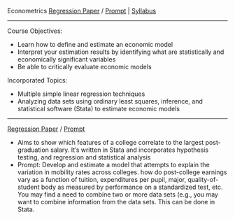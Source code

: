 Econometrics
[Regression Paper](https://github.com/eng-jonathan/QC_ECON_382_Econometrics/blob/master/regression%20paper/regression_paper.pdf) / [Prompt](https://github.com/eng-jonathan/QC_ECON_382_Econometrics/blob/master/regression%20paper/regression_paper_prompt.pdf) |
[Syllabus](https://github.com/eng-jonathan/QC_ECON_382_Econometrics/blob/master/syllabus/syllabus_econ382.pdf)
___
Course Objectives:
* Learn how to define and estimate an economic model
* Interpret your estimation results by identifying what are statistically and economically significant variables
* Be able to critically evaluate economic models

Incorporated Topics:
* Multiple simple linear regression techniques
* Analyzing data sets using ordinary least squares, inference, and statistical software (Stata) to estimate economic models
___
[Regression Paper](https://github.com/eng-jonathan/QC_ECON_382_Econometrics/blob/master/regression%20paper/regression_paper.pdf) / [Prompt](https://github.com/eng-jonathan/QC_ECON_382_Econometrics/blob/master/regression%20paper/regression_paper_prompt.pdf)
* Aims to show which features of a college correlate to the largest post-graduation salary. It’s written in Stata and incorporates hypothesis testing, and regression and statistical analysis
* Prompt: Develop and estimate a model that attempts to explain the variation in mobility rates across colleges. how do post-college earnings vary as a function of tuition, expenditures per pupil, major, quality-of-student body as measured by performance on a standardized test, etc.  You may find a need to combine two or more data sets (e.g., you may want to combine information from the data sets. This can be done in Stata.

